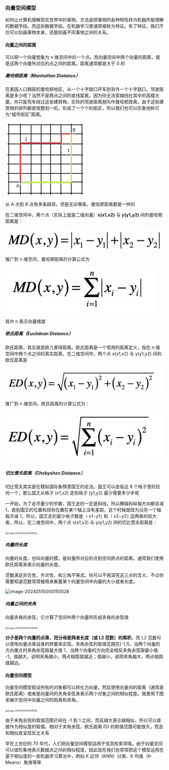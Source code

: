 ### 向量空间模型 ###

如何让计算机理解现实世界中的事物，方法是把事物的各种特性转为机器所能理解的数据字段。而这些数据字段，在机器学习里通常被称为特征。有了特征，我们不仅可以刻画事物本身，还能刻画不同事物之间的关系。

#### 向量之间的距离 ####

可以把一个向量想象为 n 维空间中的一个点。而向量空间中两个向量的距离，就是这两个向量所对应的点之间的距离。距离通常都是大于 0 的

##### 曼哈顿距离（Manhattan Distance） #####

在美国人口稠密的曼哈顿地区，从一个十字路口开车到另外一个十字路口，驾驶距离是多少呢？当然不是两点之间的直线距离，因为你无法穿越挡在其中的高楼大厦。你只能驾车绕过这些建筑物，实际的驾驶距离就叫作曼哈顿距离。由于这些建筑物的排列都是规整划一的，形成了一个个的街区，所以我们也可以形象地称它为“城市街区”距离。

<img src="./images/向量空间.png" alt="image-20240514213540706" style="zoom:50%;" />

从 A 点到 B 点有多条路径，但是无论哪条，曼哈顿距离都是一样的

在二维空间中，两个点（实际上就是二维向量）**x(x1,x2)** 与 **y(y1,y2)** 间的曼哈顿距离是：

<img src="./images/image-20240514213934779.png" alt="image-20240514213934779" style="zoom:50%;" />

推广到 n 维空间，曼哈顿距离的计算公式为

<img src="./images/image-20240514233605523.png" alt="image-20240514233605523" style="zoom:50%;" />

其中 n 表示向量维度

##### 欧氏距离（Euclidean Distance） #####

欧氏距离，其实就是欧几里得距离。欧氏距离是一个常用的距离定义，指在 n 维空间中两个点之间的真实距离，在二维空间中，两个点 x(x1,x2) 与 y(y1,y2) 间的欧氏距离是

<img src="./images/image-20240514233656009.png" alt="image-20240514233656009" style="zoom:50%;" />

推广到 n 维空间，欧氏距离的计算公式为：

<img src="./images/image-20240514233721030.png" alt="image-20240514233721030" style="zoom:50%;" />

##### 切比雪夫距离（Chebyshev Distance） #####

切比雪夫其实是在模拟国际象棋里国王的走法。国王可以走临近 8 个格子里的任何一个，那么国王从格子 (x1,x2) 走到格子 (y1,y2) 最少需要多少步呢

一开始，为了走尽量少的步数，国王走的一定是斜线，所以横轴和纵轴方向都会减 1，直到国王的位置和目标位置在某个轴上没有差距，这个时候就改为沿另一个轴每次减 1。所以，国王走的最少格子数是 ∣x1−y1∣ 和 ∣x2−y2∣ 这两者的较大者。所以，在二维空间中，两个点 x(x1,x2) 与 y(y1,y2) 间的切比雪夫距离是：

<img src="/Users/jason/Documents/books/数学/images/image-20240514233919532.png" alt="image-20240514233919532" style="zoom:50%;" />

##### 向量的长度 #####

向量的长度，也叫向量的模，是向量所对应的点到空间原点的距离。通常我们使用欧氏距离来表示向量的长度。

范数满足非负性、齐次性、和三角不等式。你可以不用深究这三点的含义，不过你需要知道范数常常被用来衡量某个向量空间中向量的大小或者长度。

![image-20240515000150028](/Users/jason/Documents/books/数学/images/image-20240515000150028.png)

##### 向量之间的夹角 #####

向量夹角的余弦，它计算了空间中两个向量所形成夹角的余弦值

<img src="/Users/jason/Documents/books/数学/images/image-20240515000236780.png" alt="image-20240515000236780" style="zoom:50%;" />

**分子是两个向量的点乘**，**而分母是两者长度（或 L2 范数）的乘积**，而 L2 范数可以使用向量点乘自身的转置来实现。夹角余弦的取值范围在[-1,1]，当两个向量的方向重合时夹角余弦取最大值 1，当两个向量的方向完全相反夹角余弦取最小值 -1。值越大，说明夹角越小，两点相距就越近；值越小，说明夹角越大，两点相距就越远。

#### 向量空间模型 ####

向量空间模型假设所有的对象都可以转化为向量，然后使用向量间的距离（通常是欧氏距离）或者是向量间的夹角余弦来表示两个对象之间的相似程度。我使用下图来展示空间中向量之间的距离和夹角。

<img src="/Users/jason/Documents/books/数学/images/image-20240515000414067.png" alt="image-20240515000414067" style="zoom:50%;" />



由于夹角余弦的取值范围已经在 -1 到 1 之间，而且越大表示越相似，所以可以直接作为相似度的取值。相对于夹角余弦，欧氏距离 ED 的取值范围可能很大，而且和相似度呈现反比关系

早在上世纪的 70 年代，人们把向量空间模型运用于信息检索领域。由于向量空间可以很形象地表示数据点之间的相似程度，因此现在我们也常常把这个模型运用在基于相似度的一些机器学习算法中，例如 K 近邻（KNN）分类、K 均值（K-Means）聚类等等











